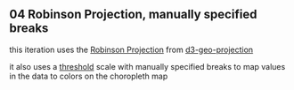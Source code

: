 ## 04 Robinson Projection, manually specified breaks

this iteration uses the [Robinson Projection](https://github.com/d3/d3-geo-projection/#geoRobinson) from [d3-geo-projection](https://github.com/d3/d3-geo-projection/)

it also uses a [threshold](https://github.com/d3/d3-scale/blob/master/README.md#threshold-scales) scale with manually specified breaks to map values in the data to colors on the choropleth map
